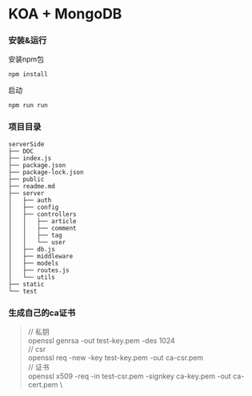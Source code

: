# KOA + MongoDB

### 安装&运行

安装npm包

```
npm install
```
启动

```
npm run run
```

### 项目目录
```
serverSide
├── DOC
├── index.js
├── package.json
├── package-lock.json
├── public
├── readme.md
├── server
│   ├── auth
│   ├── config
│   ├── controllers
│   │   ├── article
│   │   ├── comment
│   │   ├── tag
│   │   └── user
│   ├── db.js
│   ├── middleware
│   ├── models
│   ├── routes.js
│   └── utils
├── static
└── test
```

### 生成自己的ca证书

> // 私钥 \
>  openssl genrsa -out test-key.pem -des 1024 \
>  // csr \
>  openssl req -new -key test-key.pem -out ca-csr.pem \
>  // 证书 \
>  openssl x509 -req -in test-csr.pem -signkey ca-key.pem -out ca-cert.pem \